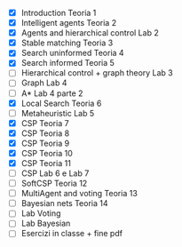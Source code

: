 - [x] Introduction Teoria 1 
- [x] Intelligent agents Teoria 2
- [x] Agents and hierarchical control Lab 2
- [x] Stable matching Teoria 3
- [x] Search uninformed Teoria 4
- [x] Search informed Teoria 5
- [ ] Hierarchical control + graph theory Lab 3 
- [ ] Graph Lab 4
- [ ] A* Lab 4 parte 2
- [x] Local Search Teoria 6
- [ ] Metaheuristic Lab 5
- [x] CSP Teoria 7
- [x] CSP Teoria 8
- [x] CSP Teoria 9
- [x] CSP Teoria 10
- [x] CSP Teoria 11
- [ ] CSP Lab 6 e Lab 7 
- [ ] SoftCSP Teoria 12
- [ ] MultiAgent and voting Teoria 13
- [ ] Bayesian nets Teoria 14
- [ ] Lab Voting 
- [ ] Lab Bayesian
- [ ] Esercizi in classe + fine pdf 
